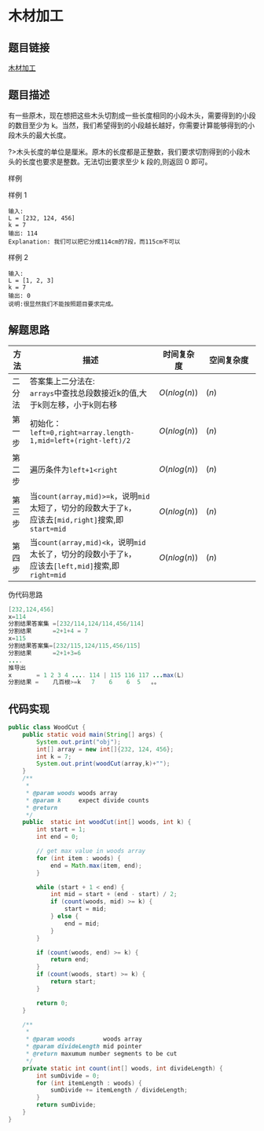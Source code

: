 
#  木材加工

## 题目链接

[木材加工](https://www.lintcode.com/problem/183/?_from=ladder&fromId=161)

## 题目描述

有一些原木，现在想把这些木头切割成一些长度相同的小段木头，需要得到的小段的数目至少为 k。当然，我们希望得到的小段越长越好，你需要计算能够得到的小段木头的最大长度。

?>木头长度的单位是厘米。原木的长度都是正整数，我们要求切割得到的小段木头的长度也要求是整数。无法切出要求至少 k 段的,则返回 0 即可。

样例

样例 1
```shell
输入:
L = [232, 124, 456]
k = 7
输出: 114
Explanation: 我们可以把它分成114cm的7段，而115cm不可以
```
样例 2
```shell
输入:
L = [1, 2, 3]
k = 7
输出: 0
说明:很显然我们不能按照题目要求完成。
```
## 解题思路
| 方法  |描述 |时间复杂度 |<div style="width:70pt">空间复杂度</div>|
|---|---|---|---|
|  二分法 | 答案集上二分法在:<br>`arrays`中查找总段数接近k的值,大于k则左移，小于k则右移  | $O(nlog(n))$|$(n)$|
|  第一步 | 初始化：`left=0,right=array.length-1,mid=left+(right-left)/2`  | $O(nlog(n))$|$(n)$|
|  第二步 | 遍历条件为`left+1<right` | $O(nlog(n))$|$(n)$|
|  第三步 | 当`count(array,mid)>=k`，说明`mid`太短了，切分的段数大于了`k`，<br>应该去`[mid,right]`搜索,即`start=mid` | $O(nlog(n))$|$(n)$|
|  第四步 | 当`count(array,mid)<k`，说明`mid`太长了，切分的段数小于了`k`，<br>应该去`[left,mid]`搜索,即`right=mid` | $O(nlog(n))$|$(n)$|

伪代码思路
```java
[232,124,456]
x=114
分割结果答案集 =[232/114,124/114,456/114]
分割结果      =2+1+4 = 7
x=115
分割结果答案集=[232/115,124/115,456/115]
分割结果      =2+1+3=6
....
推导出
x       = 1 2 3 4 .... 114 | 115 116 117 ...max(L)
分割结果 =    几百根>=k   7    6    6  5   。。 
```

## 代码实现

```java
public class WoodCut {
    public static void main(String[] args) {
        System.out.print("obj");
        int[] array = new int[]{232, 124, 456};
        int k = 7;
        System.out.print(woodCut(array,k)+"");
    }
    /**
     * 
     * @param woods woods array
     * @param k     expect divide counts
     * @return
     */
    public  static int woodCut(int[] woods, int k) {
        int start = 1;
        int end = 0;

        // get max value in woods array
        for (int item : woods) {
            end = Math.max(item, end);
        }

        while (start + 1 < end) {
            int mid = start + (end - start) / 2;
            if (count(woods, mid) >= k) {
                start = mid;
            } else {
                end = mid;
            }
        }

        if (count(woods, end) >= k) {
            return end;
        }
        if (count(woods, start) >= k) {
            return start;
        }

        return 0;
    }

    /**
     * 
     * @param woods        woods array
     * @param divideLength mid pointer
     * @return maxumum number segments to be cut
     */
    private static int count(int[] woods, int divideLength) {
        int sumDivide = 0;
        for (int itemLength : woods) {
            sumDivide += itemLength / divideLength;
        }
        return sumDivide;
    }
}
```